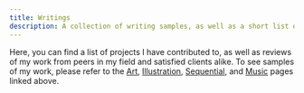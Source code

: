 ```yaml
---
title: Writings
description: A collection of writing samples, as well as a short list of places my writing has appeared.
---
```


Here, you can find a list of projects I have contributed to, as well as reviews of my work from peers in my field and satisfied clients alike. To see samples of my work, please refer to the [Art](/art), [Illustration](/illustration), [Sequential](/sequential), and [Music](/music) pages linked above.
